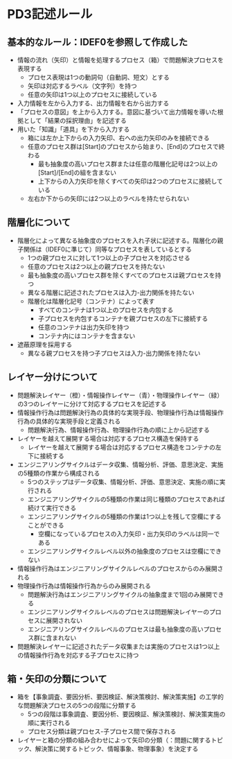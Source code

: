 # PD3記述ルール

## 基本的なルール：IDEF0を参照して作成した
- 情報の流れ（矢印）と情報を処理するプロセス（箱）で問題解決プロセスを表現する
  - プロセス表現は1つの動詞句（自動詞、短文）とする
  - 矢印は対応するラベル（文字列）を持つ
  - 任意の矢印は1つ以上のプロセスに接続している
- 入力情報を左から入力する、出力情報を右から出力する
- 「プロセスの意図」を上から入力する。意図に基づいて出力情報を導いた根拠として「結果の採択理由」を記述する
- 用いた「知識」「道具」を下から入力する
  - 箱には左か上下からの入力矢印、右への出力矢印のみを接続できる
  - 任意のプロセス群は[Start]のプロセスから始まり、[End]のプロセスで終わる
    - 最も抽象度の高いプロセス群または任意の階層化記号は2つ以上の[Start]/[End]の組を含まない
    - 上下からの入力矢印を除くすべての矢印は2つのプロセスに接続している
  - 左右か下からの矢印には2つ以上のラベルを持たせられない

## 階層化について
- 階層化によって異なる抽象度のプロセスを入れ子状に記述する。階層化の親子関係は（IDEF0に準じて）同等なプロセスを表しているとする
  - 1つの親プロセスに対して1つ以上の子プロセスを対応させる
  - 任意のプロセスは2つ以上の親プロセスを持たない
  - 最も抽象度の高いプロセス群を除くすべてのプロセスは親プロセスを持つ
  - 異なる階層に記述されたプロセスは入力-出力関係を持たない
  - 階層化は階層化記号（コンテナ）によって表す
    - すべてのコンテナは1つ以上のプロセスを内包する
    - 子プロセスを内包するコンテナを親プロセスの左下に接続する
    - 任意のコンテナは出力矢印を持つ
    - コンテナ内にはコンテナを含まない
- 遮蔽原理を採用する
  - 異なる親プロセスを持つ子プロセスは入力-出力関係を持たない

## レイヤー分けについて
- 問題解決レイヤー（橙）・情報操作レイヤー（青）・物理操作レイヤー（緑）の3つのレイヤーに分けて対応するプロセスを記述する
- 情報操作行為は問題解決行為の具体的な実現手段、物理操作行為は情報操作行為の具体的な実現手段と定義される
  - 問題解決行為、情報操作行為、物理操作行為の順に上から記述する
- レイヤーを越えて展開する場合は対応するプロセス構造を保持する
  - レイヤーを越えて展開する場合は対応するプロセス構造をコンテナの左下に接続する
- エンジニアリングサイクルはデータ収集、情報分析、評価、意思決定、実施の5種類の作業から構成される
  - 5つのステップはデータ収集、情報分析、評価、意思決定、実施の順に実行される
  - エンジニアリングサイクルの5種類の作業は同じ種類のプロセスであれば続けて実行できる
  - エンジニアリングサイクルの5種類の作業は1つ以上を残して空欄にすることができる
    - 空欄になっているプロセスの入力矢印・出力矢印のラベルは同一である
  - エンジニアリングサイクルレベル以外の抽象度のプロセスは空欄にできない
- 情報操作行為はエンジニアリングサイクルレベルのプロセスからのみ展開される
- 物理操作行為は情報操作行為からのみ展開される
  - 問題解決行為はエンジニアリングサイクルの抽象度まで1回のみ展開できる
  - エンジニアリングサイクルレベルのプロセスは問題解決レイヤーのプロセスに展開されない
  - エンジニアリングサイクルレベルのプロセスは最も抽象度の高いプロセス群に含まれない
- 問題解決レイヤーに記述されたデータ収集または実施のプロセスは1つ以上の情報操作行為を対応する子プロセスに持つ

## 箱・矢印の分類について
- 箱を【事象調査、要因分析、要因検証、解決策検討、解決策実施】の工学的な問題解決プロセスの5つの段階に分類する
  - 5つの段階は事象調査、要因分析、要因検証、解決策検討、解決策実施の順に実行される
  - プロセス分類は親プロセス-子プロセス間で保存される
- レイヤーと箱の分類の組み合わせによって矢印の分類（：問題に関するトピック、解決策に関するトピック、情報事象、物理事象）を決定する
